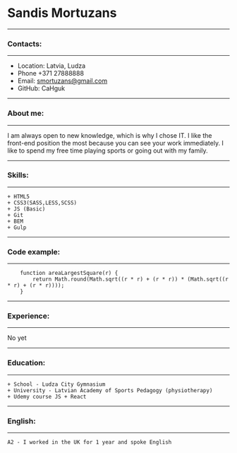 # Sandis Mortuzans
******************************************
### Contacts: 
******************************************
 + Location: Latvia, Ludza
 + Phone +371 27888888
 + Email: smortuzans@gmail.com
 + GitHub: CaHguk
*******************************************
### About me: 
*******************************************
I am always open to new knowledge, which is why I chose IT. I like the front-end position the most because you can see your work immediately. I like to spend my free time playing sports or going out with my family. 
*******************************************
### Skills: 
*******************************************
    + HTML5
    + CSS3(SASS,LESS,SCSS)
    + JS (Basic)
    + Git
    + BEM
    + Gulp
********************************************
### Code example: 
********************************************
```
    function areaLargestSquare(r) {
        return Math.round(Math.sqrt((r * r) + (r * r)) * (Math.sqrt((r * r) + (r * r))));
    }
```
********************************************
### Experience: 
********************************************
No yet
********************************************
### Education: 
********************************************
    + School - Ludza City Gymnasium
    + University - Latvian Academy of Sports Pedagogy (physiotherapy)
    + Udemy course JS + React 
********************************************
### English:
******************************************** 
    A2 - I worked in the UK for 1 year and spoke English 
